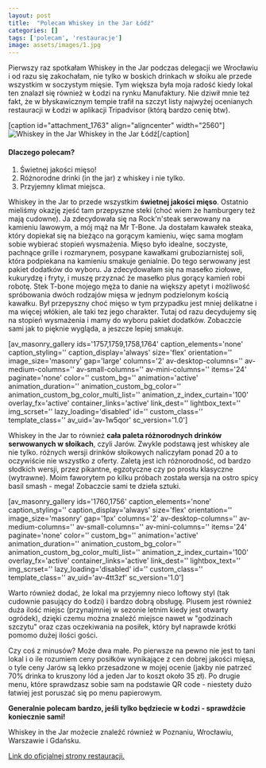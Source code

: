 ```yaml
---
layout: post
title:  "Polecam Whiskey in the Jar Łódź"
categories: []
tags: ['polecam', 'restauracje']
image: assets/images/1.jpg
---
```

Pierwszy raz spotkałam Whiskey in the Jar podczas delegacji we Wrocławiu i od razu się zakochałam, nie tylko w boskich drinkach w słoiku ale przede wszystkim w soczystym mięsie. Tym większa była moja radość kiedy lokal ten znalazł się również w Łodzi na rynku Manufaktury. Nie dziwił mnie też fakt, że w błyskawicznym tempie trafił na szczyt listy najwyżej ocenianych restauracji w Łodzi w aplikacji Tripadvisor (którą bardzo cenię btw).

[caption id="attachment\_1763" align="aligncenter" width="2560"]![Whiskey in the Jar](https://kobietazesmakiem.pl/wp-content/uploads/2022/09/IMG_20220821_181739-scaled.jpg "Whiskey in the Jar") Whiskey in the Jar Łódź[/caption]
#### Dlaczego polecam?


1. Świetnej jakości mięso!
2. Różnorodne drinki (in the jar) z whiskey i nie tylko.
3. Przyjemny klimat miejsca.


Whiskey in the Jar to przede wszystkim **świetnej jakości mięso**. Ostatnio mieliśmy okazję zjeść tam przepyszne steki (choć wiem że hamburgery też mają cudowne). Ja zdecydowała się na Rock'n'steak serwowany na kamieniu lawowym, a mój mąż na Mr T-Bone. Ja dostałam kawałek steaka, który dopiekał się na bieżąco na gorącym kamieniu, więc sama mogłam sobie wybierać stopień wysmażenia. Mięso było idealne, soczyste, pachnące grille i rozmarynem, posypane kawałkami gruboziarnistej soli, która podpiekana na kamieniu smakuje genialnie. Do tego serwowany jest pakiet dodatków do wyboru. Ja zdecydowałam się na masełko ziołowe, kukurydzę i fryty, i muszę przyznać że masełko plus gorący kamień robi robotę. Stek T-bone mojego męża to danie na większy apetyt i możliwość spróbowania dwóch rodzajów mięsa w jednym podzielonym kością kawałku. Był przepyszny choć mięso w tym przypadku jest mniej delikatne i ma więcej włókien, ale taki tez jego charakter. Tutaj od razu decydujemy się na stopień wysmażenia i mamy do wyboru pakiet dodatków. Zobaczcie sami jak to pięknie wygląda, a jeszcze lepiej smakuje.

[av\_masonry\_gallery ids='1757,1759,1758,1764' caption\_elements='none' caption\_styling='' caption\_display='always' size='flex' orientation='' image\_size='masonry' gap='large' columns='2' av-desktop-columns='' av-medium-columns='' av-small-columns='' av-mini-columns='' items='24' paginate='none' color='' custom\_bg='' animation='active' animation\_duration='' animation\_custom\_bg\_color='' animation\_custom\_bg\_color\_multi\_list='' animation\_z\_index\_curtain='100' overlay\_fx='active' container\_links='active' link\_dest='' lightbox\_text='' img\_scrset='' lazy\_loading='disabled' id='' custom\_class='' template\_class='' av\_uid='av-1w5qor' sc\_version='1.0']

Whiskey in the Jar to również **cała paleta różnorodnych drinków serwowanych w słoikach**, czyli Jarów. Zwykle podstawą jest whiskey ale nie tylko. różnych wersji drinków słoikowych naliczyłam ponad 20 a to oczywiście nie wszystko z oferty. Zaletą jest ich różnorodność, od bardzo słodkich wersji, przez pikantne, egzotyczne czy po prostu klasyczne (wytrawne). Moim faworytem po kilku próbach została wersja na ostro spicy basil smash - mega! Zobaczcie sami te dzieła sztuki.

[av\_masonry\_gallery ids='1760,1756' caption\_elements='none' caption\_styling='' caption\_display='always' size='flex' orientation='' image\_size='masonry' gap='1px' columns='2' av-desktop-columns='' av-medium-columns='' av-small-columns='' av-mini-columns='' items='24' paginate='none' color='' custom\_bg='' animation='active' animation\_duration='' animation\_custom\_bg\_color='' animation\_custom\_bg\_color\_multi\_list='' animation\_z\_index\_curtain='100' overlay\_fx='active' container\_links='active' link\_dest='' lightbox\_text='' img\_scrset='' lazy\_loading='disabled' id='' custom\_class='' template\_class='' av\_uid='av-4tt3zf' sc\_version='1.0']

Warto również dodać, że lokal ma przyjemny nieco loftowy styl (tak cudownie pasujący do Łodzi) i bardzo dobrą obsługę. Plusem jest również duża ilość miejsc (przynajmniej w sezonie letnim kiedy jest otwarty ogródek), dzięki czemu można znaleźć miejsce nawet w "godzinach szczytu" oraz czas oczekiwania na posiłek, który był naprawde krótki pomomo dużej ilości gości.

Czy coś z minusów? Może dwa małe. Po pierwsze na pewno nie jest to tani lokal i o ile rozumiem ceny posiłków wynikające z cen dobrej jakości mięsa,  o tyle ceny Jarów są lekko przesadzone w mojej ocenie (jakby nie patrzeć 70% drinka to kruszony lód a jeden Jar to koszt około 35 zł). Po drugie menu, które sprawdzasz sobie sam na podstawie QR code - niestety dużo łatwiej jest poruszać się po menu papierowym.

**Generalnie polecam bardzo, jeśli tylko będziecie w Łodzi - sprawdźcie koniecznie sami!**

Whiskey in the Jar możecie znaleźć również w Poznaniu, Wrocławiu, Warszawie i Gdańsku.

[Link do oficjalnej strony restauracji.](https://whiskeyinthejar.pl/)
    